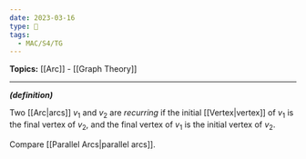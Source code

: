 ```yaml
---
date: 2023-03-16
type: 🧠
tags:
  - MAC/S4/TG
---
```


**Topics:** [[Arc]] - [[Graph Theory]]

---

_**(definition)**_

Two [[Arc|arcs]] $v_1$ and $v_2$ are _recurring_ if the initial [[Vertex|vertex]] of $v_1$ is the final vertex of $v_2$, and the final vertex of $v_1$ is the initial vertex of $v_2$.

Compare [[Parallel Arcs|parallel arcs]].
